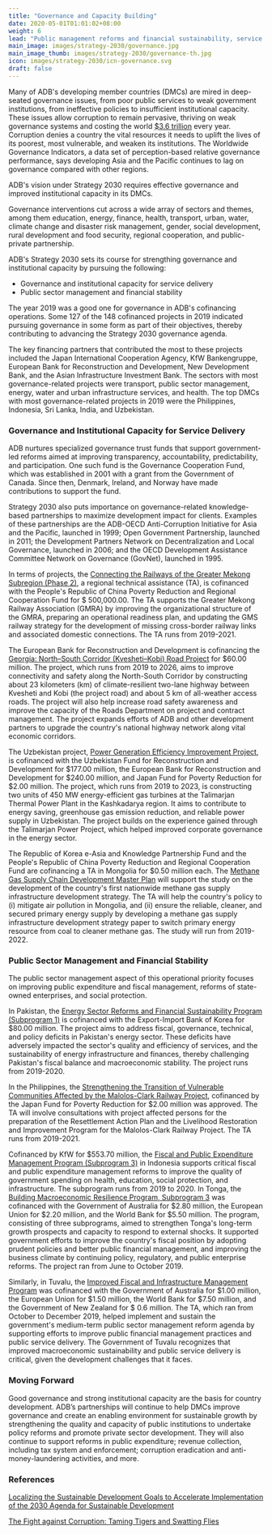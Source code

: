 ```yaml
---
title: "Governance and Capacity Building"
date: 2020-05-01T01:01:02+08:00
weight: 6
lead: "Public management reforms and financial sustainability, service delivery, capacity and standards"
main_image: images/strategy-2030/governance.jpg
main_image_thumb: images/strategy-2030/governance-th.jpg
icon: images/strategy-2030/icn-governance.svg
draft: false
---
```


Many of ADB's developing member countries (DMCs) are mired in deep-seated governance issues, from poor public services to weak government institutions, from ineffective policies to insufficient institutional capacity. These issues allow corruption to remain pervasive, thriving on weak governance systems and costing the world [$3.6 trillion](https://www.adb.org/sites/default/files/institutional-document/495976/strategy-2030-op6-governance.pdf) every year. Corruption denies a country the vital resources it needs to uplift the lives of its poorest, most vulnerable, and weaken its institutions. The Worldwide Governance Indicators, a data set of perception-based relative governance performance, says developing Asia and the Pacific continues to lag on governance compared with other regions. 

ADB's vision under Strategy 2030 requires effective governance and improved institutional capacity in its DMCs. 
 
Governance interventions cut across a wide array of sectors and themes, among them education, energy, finance, health, transport, urban, water, climate change and disaster risk management, gender, social development, rural development and food security, regional cooperation, and public-private partnership. 

<div class="dr-s2030-box">
    <p>ADB's Strategy 2030 sets its course for strengthing governance and institutional capacity by pursuing the following:</p>
    <ul>
        <li>Governance and institutional capacity for service delivery</li>
        <li>Public sector management and financial stability</li>
    </ul>
</div>

The year 2019 was a good one for governance in ADB's cofinancing operations. Some 127 of the 148 cofinanced projects in 2019 indicated pursuing governance in some form as part of their objectives, thereby contributing to advancing the Strategy 2030 governance agenda.

The key financing partners that contributed the most to these projects included the Japan International Cooperation Agency, KfW Bankengruppe, European Bank for Reconstruction and Development, New Development Bank, and the Asian Infrastructure Investment Bank. The sectors with most governance-related projects were transport, public sector management, energy, water and urban infrastructure services, and health. The top DMCs with most governance-related projects in 2019 were the Philippines, Indonesia, Sri Lanka, India, and Uzbekistan.

### Governance and Institutional Capacity for Service Delivery

ADB nurtures specialized governance trust funds that support government-led reforms aimed at improving transparency, accountability, predictability, and participation. One such fund is the Governance Cooperation Fund, which was established in 2001 with a grant from the Government of Canada. Since then, Denmark, Ireland, and Norway have made contributions to support the fund. 

Strategy 2030 also puts importance on governance-related knowledge-based partnerships to maximize development impact for clients. Examples of these partnerships are the ADB-OECD Anti-Corruption Initiative for Asia and the Pacific, launched in 1999; Open Government Partnership, launched in 2011; the Development Partners Network on Decentralization and Local Governance, launched in 2006; and the  OECD Development Assistance Committee Network on Governance (GovNet), launched in 1995.

In terms of projects, the [Connecting the Railways of the Greater Mekong Subregion (Phase 2)](https://www.adb.org/projects/42518-025/main#project-pds), a regional technical assistance (TA), is cofinanced with the People's Republic of China Poverty Reduction and Regional Cooperation Fund for $ 500,000.00. The TA supports the Greater Mekong Railway Association (GMRA) by improving the organizational structure of the GMRA, preparing an operational readiness plan, and updating the GMS railway strategy for the development of missing cross-border railway links and associated domestic connections. The TA runs from 2019-2021.

The European Bank for Reconstruction and Development is cofinancing the [Georgia: North–South Corridor (Kvesheti–Kobi) Road Project](https://www.adb.org/projects/51257-001/main#project-pds) for $60.00 million. The project, which runs from 2019 to 2026, aims to improve connectivity and safety along the North-South Corridor by constructing about 23 kilometers (km) of climate-resilient two-lane highway between Kvesheti and Kobi (the project road) and about 5 km of all-weather access roads. The project will also help increase road safety awareness and improve the capacity of the Roads Department on project and contract management. The project expands efforts of ADB and other development partners to upgrade the country's national highway network along vital economic corridors. 

The Uzbekistan project, [Power Generation Efficiency Improvement Project](https://www.adb.org/projects/49253-003/main#project-pds), is cofinanced with the Uzbekistan Fund for Reconstruction and Development for $177.00 million, the European Bank for Reconstruction and Development for $240.00 million, and Japan Fund for Poverty Reduction for $2.00 million. The project, which runs from 2019 to 2023, is constructing two units of 450 MW energy-efficient gas turbines at the Talimarjan Thermal Power Plant in the Kashkadarya region. It aims to contribute to energy saving, greenhouse gas emission reduction, and reliable power supply in Uzbekistan. The project builds on the experience gained through the Talimarjan Power Project, which helped improved corporate governance in the energy sector.

The Republic of Korea e-Asia and Knowledge Partnership Fund and the People's Republic of China Poverty Reduction and Regional Cooperation Fund are cofinancing a TA in Mongolia for $0.50 million each. The [Methane Gas Supply Chain Development Master Plan](https://www.adb.org/projects/51285-001/main#project-pds) will support the study on the development of the country's first nationwide methane gas supply infrastructure development strategy. The TA will help the country's policy to (i) mitigate air pollution in Mongolia, and (ii) ensure the reliable, cleaner, and secured primary energy supply by developing a methane gas supply infrastructure development strategy paper to switch primary energy resource from coal to cleaner methane gas. The study will run from 2019-2022. 

### Public Sector Management and Financial Stability

The public sector management aspect of this operational priority focuses on improving public expenditure and fiscal management, reforms of state-owned enterprises, and social protection.

In Pakistan, the [Energy Sector Reforms and Financial Sustainability Program (Subprogram 1)](https://www.adb.org/projects/53165-001/main#project-pds) is cofinanced with the Export-Import Bank of Korea for $80.00 million. The project aims to address fiscal, governance, technical, and policy deficits in Pakistan's energy sector. These deficits have adversely impacted the sector's quality and efficiency of services, and the sustainability of energy infrastructure and finances, thereby challenging Pakistan's fiscal balance and macroeconomic stability. The project runs from 2019-2020. 

In the Philippines, the [Strengthening the Transition of Vulnerable Communities Affected by the Malolos-Clark Railway Project](https://www.adb.org/projects/52083-007/main#project-pds), cofinanced by the Japan Fund for Poverty Reduction for $2.00 million was approved. The TA will involve consultations with project affected persons for the preparation of the Resettlement Action Plan and the Livelihood Restoration and Improvement Program for the Malolos-Clark Railway Project. The TA runs from 2019-2021.

Cofinanced by KfW for $553.70 million, the [Fiscal and Public Expenditure Management Program (Subprogram 3)](https://www.adb.org/projects/50168-003/main#project-pds) in Indonesia supports critical fiscal and public expenditure management reforms to improve the quality of government spending on health, education, social protection, and infrastructure. The subprogram runs from 2019 to 2020. In Tonga, the [Building Macroeconomic Resilience Program, Subprogram 3](https://www.adb.org/projects/48361-003/main#project-pds)  was cofinanced with the Government of Australia for $2.80 million, the European Union for $2.20 million, and the World Bank for $5.50 million. The program, consisting of three subprograms, aimed to strengthen Tonga's long-term growth prospects and capacity to respond to external shocks. It supported government efforts to improve the country's fiscal position by adopting prudent policies and better public financial management, and improving the business climate by continuing policy, regulatory, and public enterprise reforms. The project ran from June to October 2019. 

Similarly, in Tuvalu, the [Improved Fiscal and Infrastructure Management Program](https://www.adb.org/projects/50377-001/main#project-pds) was cofinanced with the Government of Australia for $1.00 million, the European Union for $1.50 million, the World Bank for $7.50 million, and the Government of New Zealand for $ 0.6 million. The TA, which ran from October to December 2019, helped implement and sustain the government's medium-term public sector management reform agenda by supporting efforts to improve public financial management practices and public service delivery. The Government of Tuvalu recognizes that improved macroeconomic sustainability and public service delivery is critical, given the development challenges that it faces.

### Moving Forward

Good governance and strong institutional capacity are the basis for country development. ADB’s partnerships will continue to help DMCs improve governance and create an enabling environment for sustainable growth by strengthening the quality and capacity of public institutions to undertake policy reforms and promote private sector development. They will also continue to support reforms in public expenditure; revenue collection, including tax system and enforcement; corruption eradication and anti-money-laundering activities, and more.  

### References

[Localizing the Sustainable Development Goals to Accelerate Implementation of the 2030 Agenda for Sustainable Development ](https://www.adb.org/sites/default/files/publication/472021/governance-brief-033-sdgs-implementation-2030-agenda.pdf)

[The Fight against Corruption: Taming Tigers and Swatting Flies](http://documents.worldbank.org/curated/en/294321578642864410/pdf/The-Fight-against-Corruption-Taming-Tigers-and-Swatting-Flies.pdf)

